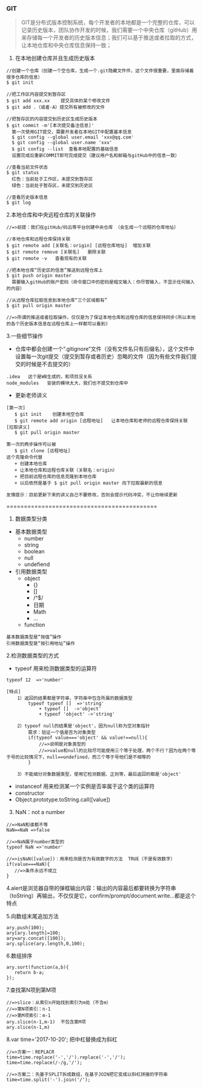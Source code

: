 ### GIT
> GIT是分布式版本控制系统，每个开发者的本地都是一个完整的仓库，可以记录历史版本，团队协作开发的时候，我们需要一个中央仓库（gitHub）用来存储每一个开发者的历史版本信息；我们可以基于推送或者拉取的方式，让本地仓库和中央仓库信息保持一致；

1. 在本地创建仓库并且生成历史版本
```
//创建一个仓库（创建一个空仓库，生成一个.git隐藏文件件，这个文件很重要，里面存储着很多仓库的信息）
$ git init

//把工作区内容提交到暂存区
$ git add xxx.xx    提交具体的某个修改文件
$ git add .（或者-A）提交所有被修改的文件

//把暂存区的内容提交到历史区生成历史版本
$ git commit -m'[本次提交备注信息]'
  第一次使用GIT提交，需要开发者在本地GIT中配置基本信息
  $ git config --global user.email 'xxx@qq.com'
  $ git config --global user.name 'xxx'
  $ git config --list  查看本地配置的基础信息
  设置完成后重新COMMIT即可完成提交（建议用户名和邮箱与gitHub中的信息一致）

//查看当前文件状态
$ git status
  红色：当前处于工作区，未提交到暂存区
  绿色：当前处于暂存区，未提交到历史区

//查看历史版本信息
$ git log
```

2.本地仓库和中央远程仓库的关联操作
```
//=>前提：我们在gitHub/码云等平台创建中央仓库 （会生成一个远程的仓库地址）

//本地仓库和远程仓库保持关联
$ git remote add [关联名：origin] [远程仓库地址]  增加关联
$ git remote remove [关联名]   删除关联
$ git remote -v   查看现有的关联

//把本地仓库“历史区的信息”推送到远程仓库上
$ git push origin master
  需要输入gitHub的账户密码（命令窗口中的密码是暗文输入：你尽管输入，不显示任何输入的内容）

//从远程仓库拉取信息到本地仓库“三个区域都有”
$ git pull origin master

//=>所谓的推送或者拉取操作，仅仅是为了保证本地仓库和远程仓库的信息保持同步(所以本地的各个历史版本信息在远程仓库上一样都可以看到)
```

3.一些细节操作

- 仓库中都会创建一个“.gitignore”文件（没有文件名只有后缀名），这个文件中设置每一次git提交（提交到暂存或者历史）忽略的文件（因为有些文件我们提交的时候是不去提交的）
```
.idea   这个是WB生成的，和项目没关系
node_modules   安装的模块太大，我们也不提交到仓库中
```

- 更新老师讲义
```
[第一次]
   $ git init    创建本地空仓库
   $ git remote add origin [远程地址]   让本地仓库和老师的远程仓库保持关联
[拉取讲义]
   $ git pull origin master

第一次的两步操作可以被
   $ git clone [远程地址]
这个克隆命令代替
   + 创建本地仓库
   + 让本地仓库和远程仓库关联（关联名：origin）
   + 把目前远程仓库的信息克隆到本地仓库
   + 以后依然是基于 $ git pull origin master 向下拉取最新的信息

友情提示：目前更新下来的讲义自己不要修改，否则会提示代码冲突，不让你继续更新
```

===========================================
1. 数据类型分类
- 基本数据类型
    + number
    + string
    + boolean
    + null
    + undefiend
- 引用数据类型
    + object
        + {}
        + []
        + /^$/
        + 日期
        + Math
        + ...
    + function
```
基本数据类型是“按值”操作
引用数据类型是“按引用地址”操作
```

2.检测数据类型的方式
- typeof   用来检测数据类型的运算符
```
typeof 12  =>'number'

[特点]
    1）返回的结果都是字符串，字符串中包含所属的数据类型
        typeof typeof []  =>'string'
            + typeof []  ->'object'
            + typeof 'object' ->'string'

    2）typeof null的结果是'object'，因为null称为空对象指针
        需求：验证一个值是否为对象类型
        if(typeof value==='object' && value!==null){
            //=>说明是对象类型的
            //=>value和null的比较尽可能使用三个等于处理，两个不行？因为在两个等于号的比较情况下，null==undefined，而三个等于号他们是不相等的
        }

    3）不能细分对象数据类型，使用它检测数据、正则等，最后返回的都是'object'
```
- instanceof  用来检测某一个实例是否率属于这个类的运算符
- constructor
- Object.prototype.toString.call([value])

3. NaN：not a number
```
//=>NaN和谁都不等
NaN==NaN =>false

//=>NaN属于number类型的
typeof NaN =>'number'

//=>isNaN([value])：用来检测是否为有效数字的方法  TRUE（不是有效数字）
if(value===NaN){
   //=>条件永远不成立
}
```

4.alert是浏览器自带的弹框输出内容：输出的内容最后都要转换为字符串（toString）再输出，不仅仅是它，confirm/prompt/document.write...都是这个特点

5.向数组末尾追加方法
```
ary.push(100);
ary[ary.length]=100;
ary=ary.concat([100]);
ary.splice(ary.length,0,100);
```

6.数组排序
```
ary.sort(function(a,b){
   return b-a;
});
```

7.查找第N项到第M项
```
//=>slice：从索引n开始找到索引为m处（不含m）
//=>第N项索引：n-1
//=>第M项索引：m-1
ary.slice(n-1,m-1)  不包含第M项
ary.slice(n-1,m)
```

8.var time='2017-10-20'; 把中杠替换成为斜杠
```
//=>方案一：REPLACR
time=time.replace('-','/').replace('-','/');
time=time.replace(/-/g,'/');

//=>方案二：先基于SPLIT拆成数组，在基于JOIN把它变成以斜杠拼接的字符串
time=time.split('-').join('/');
```






